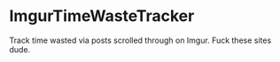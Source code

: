 # ImgurTimeWasteTracker
Track time wasted via posts scrolled through on Imgur. Fuck these sites dude.
